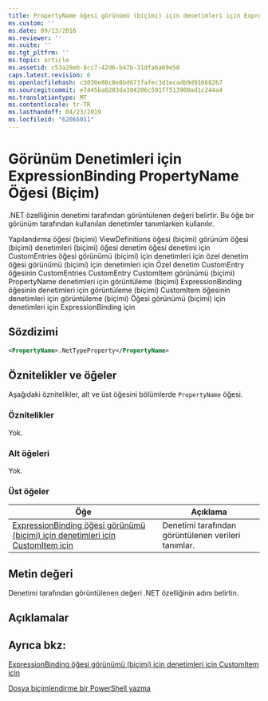 ```yaml
---
title: PropertyName öğesi görünümü (biçimi) için denetimleri için ExpressionBinding için | Microsoft Docs
ms.custom: ''
ms.date: 09/13/2016
ms.reviewer: ''
ms.suite: ''
ms.tgt_pltfrm: ''
ms.topic: article
ms.assetid: c53a28eb-8cc7-42d6-b47b-31dfa6a69e50
caps.latest.revision: 6
ms.openlocfilehash: c3030e80c8e8bd671fafec3d1ecadb9d916682b7
ms.sourcegitcommit: e7445ba8203da304286c591ff513900ad1c244a4
ms.translationtype: MT
ms.contentlocale: tr-TR
ms.lasthandoff: 04/23/2019
ms.locfileid: "62065011"
---
```

# <a name="propertyname-element-for-expressionbinding-for-controls-for-view-format"></a>Görünüm Denetimleri için ExpressionBinding PropertyName Öğesi (Biçim)

.NET özelliğinin denetimi tarafından görüntülenen değeri belirtir. Bu öğe bir görünüm tarafından kullanılan denetimler tanımlarken kullanılır.

Yapılandırma öğesi (biçimi) ViewDefinitions öğesi (biçimi) görünüm öğesi (biçimi) denetimleri (biçimi) öğesi denetim öğesi denetimi için CustomEntries öğesi görünümü (biçimi) için denetimleri için özel denetim öğesi görünümü (biçimi) için denetimleri için Özel denetim CustomEntry öğesinin CustomEntries CustomEntry CustomItem görünümü (biçimi) PropertyName denetimleri için görüntüleme (biçimi) ExpressionBinding öğesinin denetimleri için görüntüleme (biçimi) CustomItem öğesinin denetimleri için görüntüleme (biçimi) Öğesi görünümü (biçimi) için denetimleri için ExpressionBinding için

## <a name="syntax"></a>Sözdizimi

```xml
<PropertyName>.NetTypeProperty</PropertyName>
```

## <a name="attributes-and-elements"></a>Öznitelikler ve öğeler

Aşağıdaki öznitelikler, alt ve üst öğesini bölümlerde `PropertyName` öğesi.

### <a name="attributes"></a>Öznitelikler

Yok.

### <a name="child-elements"></a>Alt öğeleri

Yok.

### <a name="parent-elements"></a>Üst öğeler

|Öğe|Açıklama|
|-------------|-----------------|
|[ExpressionBinding öğesi görünümü (biçimi) için denetimleri için CustomItem için](./expressionbinding-element-for-customitem-for-controls-for-view-format.md)|Denetimi tarafından görüntülenen verileri tanımlar.|

## <a name="text-value"></a>Metin değeri

Denetimi tarafından görüntülenen değeri .NET özelliğinin adını belirtin.

## <a name="remarks"></a>Açıklamalar

## <a name="see-also"></a>Ayrıca bkz:

[ExpressionBinding öğesi görünümü (biçimi) için denetimleri için CustomItem için](./expressionbinding-element-for-customitem-for-controls-for-view-format.md)

[Dosya biçimlendirme bir PowerShell yazma](./writing-a-powershell-formatting-file.md)

